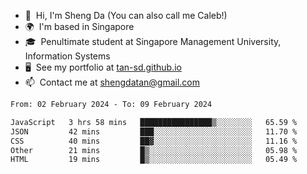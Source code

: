 <!---
tan-sd/tan-sd is a ✨ special ✨ repository because its `README.md` (this file) appears on your GitHub profile.
You can click the Preview link to take a look at your changes.
--->
- 👋  Hi, I'm Sheng Da (You can also call me Caleb!)
- 🌍  I'm based in Singapore
- 🎓  Penultimate student at Singapore Management University, Information Systems
- 🖥️  See my portfolio at [tan-sd.github.io](https://tan-sd.github.io/)
- 📫  Contact me at [shengdatan@gmail.com](mailto:shengdatan@gmail.com)

<!--START_SECTION:waka-->

```txt
From: 02 February 2024 - To: 09 February 2024

JavaScript   3 hrs 58 mins   ████████████████▒░░░░░░░░   65.59 %
JSON         42 mins         ███░░░░░░░░░░░░░░░░░░░░░░   11.70 %
CSS          40 mins         ██▓░░░░░░░░░░░░░░░░░░░░░░   11.16 %
Other        21 mins         █▒░░░░░░░░░░░░░░░░░░░░░░░   05.98 %
HTML         19 mins         █▒░░░░░░░░░░░░░░░░░░░░░░░   05.49 %
```

<!--END_SECTION:waka-->
